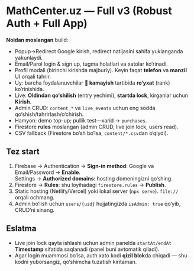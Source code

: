 # MathCenter.uz — Full v3 (Robust Auth + Full App)

**Noldan moslangan** build:
- Popup→Redirect Google kirish, redirect natijasini sahifa yuklanganda yakunlaydi.
- Email/Parol login & sign up, tugma holatlari va xatolar ko‘rinadi.
- Profil modali (birinchi kirishda majburiy). Keyin faqat **telefon** va **manzil** UI orqali tahrir.
- Uy: barcha foydalanuvchilar **💎 kamayish** tartibida **ro‘yxat** (rank) ko‘rinishida.
- Live: **Oldindan qo‘shilish** (entry yechimi), **startda lock**, kirganlar uchun **Kirish**.
- Admin CRUD: `content_*` va `live_events` uchun eng sodda qo‘shish/tahrirlash/o‘chirish.
- Hamyon: demo top-up; pullik test—xarid → `purchases`.
- Firestore **rules** moslangan (admin CRUD, live join lock, users read).
- CSV fallback (Firestore bo‘sh bo‘lsa, `content/*.csv`dan o‘qiydi).

## Tez start
1) Firebase → Authentication → **Sign-in method**: Google va Email/Password → **Enable**.  
   Settings → **Authorized domains**: hosting domeningizni qo‘shing.  
2) Firestore → **Rules**: shu loyihadagi `firestore.rules` → **Publish**.  
3) Static hosting (Netlify/Vercel) yoki lokal server (`npx serve`). `file://` orqali ochmang.  
4) Admin bo‘lish uchun `users/{uid}` hujjatingizda `isAdmin: true` qo‘yib, CRUD’ni sinang.

## Eslatma
- Live join lock qayta ishlashi uchun admin panelda `startAt/endAt` **Timestamp** sifatida saqlanadi (panel buni avtomatik qiladi).
- Agar login muammosi bo‘lsa, auth xato kodi **qizil blok**da chiqadi — shu kodni yuborsangiz, qo‘shimcha tuzatish kiritaman.
